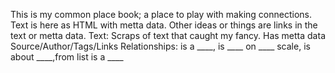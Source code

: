 This is my common place book; a place to play with making connections.
Text is here as HTML with metta data.
Other ideas or things are links in the text or metta data.
Text: Scraps of text that caught my fancy. Has metta data Source/Author/Tags/Links
Relationships: is a \_\_\_\_, is \_\_\_\_ on \_\_\_\_ scale, is about \_\_\_\_,from list is a \_\_\_\_
